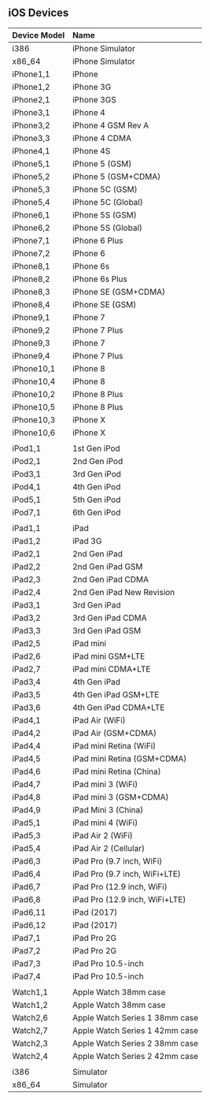 <!-- 
title: iOS Devices
from: github
create: 2018-09-18
tags: ios,devices
-->

## iOS Devices
| Device Model | Name |
| - | :- |
| i386  |  iPhone Simulator |
| x86_64  |  iPhone Simulator |
| iPhone1,1  |  iPhone |
| iPhone1,2  |  iPhone 3G |
| iPhone2,1  |  iPhone 3GS |
| iPhone3,1  |  iPhone 4 |
| iPhone3,2  |  iPhone 4 GSM Rev A |
| iPhone3,3  |  iPhone 4 CDMA |
| iPhone4,1  |  iPhone 4S |
| iPhone5,1  |  iPhone 5 (GSM) |
| iPhone5,2  |  iPhone 5 (GSM+CDMA) |
| iPhone5,3  |  iPhone 5C (GSM) |
| iPhone5,4  |  iPhone 5C (Global) |
| iPhone6,1  |  iPhone 5S (GSM) |
| iPhone6,2  |  iPhone 5S (Global) |
| iPhone7,1  |  iPhone 6 Plus |
| iPhone7,2  |  iPhone 6 |
| iPhone8,1  |  iPhone 6s |
| iPhone8,2  |  iPhone 6s Plus |
| iPhone8,3  |  iPhone SE (GSM+CDMA) |
| iPhone8,4  |  iPhone SE (GSM) |
| iPhone9,1  |  iPhone 7 |
| iPhone9,2  |  iPhone 7 Plus |
| iPhone9,3  |  iPhone 7 |
| iPhone9,4  |  iPhone 7 Plus |
| iPhone10,1  |  iPhone 8 |
| iPhone10,4  |  iPhone 8 |
| iPhone10,2  |  iPhone 8 Plus |
| iPhone10,5  |  iPhone 8 Plus |
| iPhone10,3  |  iPhone X |
| iPhone10,6  |  iPhone X |
|  |  |
| iPod1,1  |  1st Gen iPod |
| iPod2,1  |  2nd Gen iPod |
| iPod3,1  |  3rd Gen iPod |
| iPod4,1  |  4th Gen iPod |
| iPod5,1  |  5th Gen iPod |
| iPod7,1  |  6th Gen iPod |
|  |  |
| iPad1,1  |  iPad |
| iPad1,2  |  iPad 3G |
| iPad2,1  |  2nd Gen iPad |
| iPad2,2  |  2nd Gen iPad GSM |
| iPad2,3  |  2nd Gen iPad CDMA |
| iPad2,4  |  2nd Gen iPad New Revision |
| iPad3,1  |  3rd Gen iPad |
| iPad3,2  |  3rd Gen iPad CDMA |
| iPad3,3  |  3rd Gen iPad GSM |
| iPad2,5  |  iPad mini |
| iPad2,6  |  iPad mini GSM+LTE |
| iPad2,7  |  iPad mini CDMA+LTE |
| iPad3,4  |  4th Gen iPad |
| iPad3,5  |  4th Gen iPad GSM+LTE |
| iPad3,6  |  4th Gen iPad CDMA+LTE |
| iPad4,1  |  iPad Air (WiFi) |
| iPad4,2  |  iPad Air (GSM+CDMA) |
| iPad4,4  |  iPad mini Retina (WiFi) |
| iPad4,5  |  iPad mini Retina (GSM+CDMA) |
| iPad4,6  |  iPad mini Retina (China) |
| iPad4,7  |  iPad mini 3 (WiFi) |
| iPad4,8  |  iPad mini 3 (GSM+CDMA) |
| iPad4,9  |  iPad Mini 3 (China) |
| iPad5,1  |  iPad mini 4 (WiFi) |
| iPad5,3  |  iPad Air 2 (WiFi) |
| iPad5,4  |  iPad Air 2 (Cellular) |
| iPad6,3  |  iPad Pro (9.7 inch, WiFi) |
| iPad6,4  |  iPad Pro (9.7 inch, WiFi+LTE) |
| iPad6,7  |  iPad Pro (12.9 inch, WiFi) |
| iPad6,8  |  iPad Pro (12.9 inch, WiFi+LTE) |
| iPad6,11  |  iPad (2017) |
| iPad6,12  |  iPad (2017) |
| iPad7,1  |  iPad Pro 2G |
| iPad7,2  |  iPad Pro 2G |
| iPad7,3  |  iPad Pro 10.5-inch |
| iPad7,4  |  iPad Pro 10.5-inch |
|  |  |
| Watch1,1  |  Apple Watch 38mm case |
| Watch1,2  |  Apple Watch 38mm case |
| Watch2,6  |  Apple Watch Series 1 38mm case |
| Watch2,7  |  Apple Watch Series 1 42mm case |
| Watch2,3  |  Apple Watch Series 2 38mm case |
| Watch2,4  |  Apple Watch Series 2 42mm case |
|  |  |
| i386  |  Simulator |
| x86_64  |  Simulator |